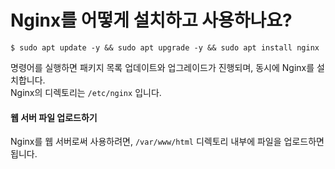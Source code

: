 # Nginx를 어떻게 설치하고 사용하나요?

```
$ sudo apt update -y && sudo apt upgrade -y && sudo apt install nginx
```

명령어를 실행하면 패키지 목록 업데이트와 업그레이드가 진행되며, 동시에 Nginx를 설치합니다.  
Nginx의 디렉토리는 `/etc/nginx` 입니다.

#### 웹 서버 파일 업로드하기

Nginx를 웹 서버로써 사용하려면, `/var/www/html` 디렉토리 내부에 파일을 업로드하면 됩니다.
